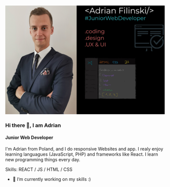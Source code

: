 ![Junior Web Developer](https://github.com/AdrianFilinski/AdrianFilinski/blob/main/adrian_banner.jpg)

### Hi there 👋, I am Adrian
#### Junior Web Developer

I'm Adrian from Poland, and I do responsive Websites and app. I realy enjoy learning languagues (JavaScript, PHP) and frameworks like React. I learn new programming things every day.

Skills: REACT / JS / HTML / CSS

- 🔭 I’m currently working on my skills :) 





